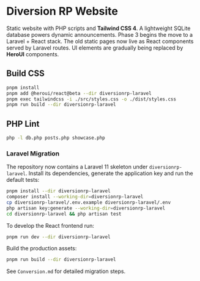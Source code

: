 # Diversion RP Website

Static website with PHP scripts and **Tailwind CSS 4**. A lightweight SQLite database powers dynamic announcements. Phase 3 begins the move to a Laravel + React stack. The old static pages now live as React components served by Laravel routes. UI elements are gradually being replaced by **HeroUI** components.

## Build CSS
```bash
pnpm install
pnpm add @heroui/react@beta --dir diversionrp-laravel
pnpm exec tailwindcss -i ./src/styles.css -o ./dist/styles.css
pnpm run build --dir diversionrp-laravel
```

## PHP Lint
```bash
php -l db.php posts.php showcase.php
```

### Laravel Migration
The repository now contains a Laravel 11 skeleton under `diversionrp-laravel`.
Install its dependencies, generate the application key and run the default tests:
```bash
pnpm install --dir diversionrp-laravel
composer install --working-dir=diversionrp-laravel
cp diversionrp-laravel/.env.example diversionrp-laravel/.env
php artisan key:generate --working-dir=diversionrp-laravel
cd diversionrp-laravel && php artisan test
```
To develop the React frontend run:
```bash
pnpm run dev --dir diversionrp-laravel
```
Build the production assets:
```bash
pnpm run build --dir diversionrp-laravel
```
See `Conversion.md` for detailed migration steps.
